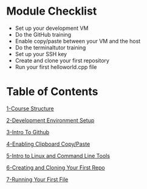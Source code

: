 # Module Checklist
- Set up your development VM
- Do the GitHub training
- Enable copy/paste between your VM and the host
- Do the terminaltutor training
- Set up your SSH key
- Create and clone your first repository
- Run your first helloworld.cpp file

# Table of Contents
[1-Course Structure](1-course-structure.md)

[2-Development Environment Setup](2-development-environment-setup.md)

[3-Intro To Github](3-introduction-to-github.md)

[4-Enabling Clipboard Copy/Paste](4-enabling-clipboard-copy-paste.md)

[5-Intro to Linux and Command Line Tools](5-introduction-to-linux-and-command-line-tools.md)

[6-Creating and Cloning Your First Repo](6-creating-and-cloning-your-repo.md)

[7-Running Your First File](7-running-your-first-cpp-file.md)